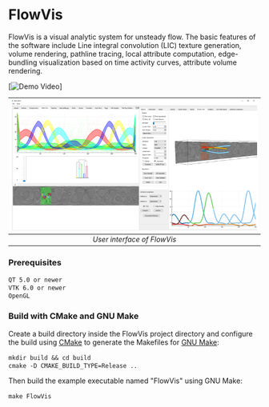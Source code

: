 # FlowVis
FlowVis is a visual analytic system for unsteady flow. The basic features of the software include Line integral convolution (LIC) texture generation, volume rendering, pathline tracing, local attribute computation, edge-bundling visualization based on time activity curves, attribute volume rendering.

[![Demo Video](https://img.youtube.com/vi/YltJbJSuS5A/0.jpg)]



| ![user_interface](https://github.com/duongnb09/FlowVis/blob/master/resources/img/user_interface.png) | 
|:--:| 
| *User interface of FlowVis* |


### Prerequisites

```
QT 5.0 or newer
VTK 6.0 or newer
OpenGL
```
### Build with CMake and GNU Make
Create a build directory inside the FlowVis project directory and configure the
build using [CMake](https://cmake.org) to generate the Makefiles for
[GNU Make](https://www.gnu.org/software/make/):
```
mkdir build && cd build
cmake -D CMAKE_BUILD_TYPE=Release ..
```

Then build the example executable named "FlowVis" using GNU Make:
```
make FlowVis
```



